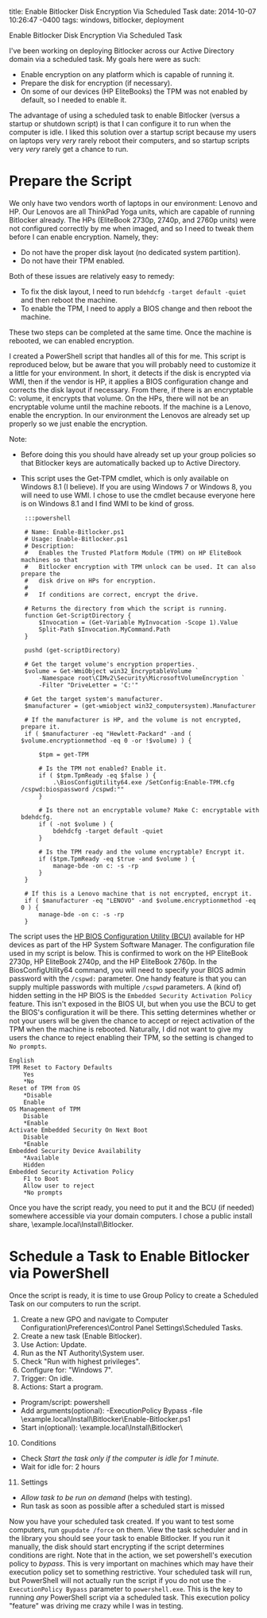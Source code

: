 title: Enable Bitlocker Disk Encryption Via Scheduled Task
date: 2014-10-07 10:26:47 -0400
tags: windows, bitlocker, deployment

Enable Bitlocker Disk Encryption Via Scheduled Task


I've been working on deploying Bitlocker across our Active Directory domain via a scheduled task. My goals here were as such:

 * Enable encryption on any platform which is capable of running it.
 * Prepare the disk for encryption (if necessary).
 * On some of our devices (HP EliteBooks) the TPM was not enabled by default, so I needed to enable it.

The advantage of using a scheduled task to enable Bitlocker (versus a startup or shutdown script) is that I can configure it to run when the computer is idle. I liked this solution over a startup script because my users on laptops very *very* rarely reboot their computers, and so startup scripts very *very* rarely get a chance to run.

<!-- more -->

# Prepare the Script

We only have two vendors worth of laptops in our environment: Lenovo and HP. Our Lenovos are all ThinkPad Yoga units, which are capable of running Bitlocker already. The HPs (EliteBook 2730p, 2740p, and 2760p units) were not configured correctly by me when imaged, and so I need to tweak them before I can enable encryption. Namely, they:

 * Do not have the proper disk layout (no dedicated system partition).
 * Do not have their TPM enabled.

Both of these issues are relatively easy to remedy:

 * To fix the disk layout, I need to run `bdehdcfg -target default -quiet` and then reboot the machine. 
 * To enable the TPM, I need to apply a BIOS change and then reboot the machine.

These two steps can be completed at the same time. Once the machine is rebooted, we can enabled encryption. 

I created a PowerShell script that handles all of this for me. This script is reproduced below, but be aware that you will probably need to customize it a little for your environment. In short, it detects if the disk is encrypted via WMI, then if the vendor is HP, it applies a BIOS configuration change and corrects the disk layout if necessary. From there, if there is an encryptable C: volume, it encrypts that volume. On the HPs, there will not be an encryptable volume until the machine reboots. If the machine is a Lenovo, enable the encryption. In our environment the Lenovos are already set up properly so we just enable the encryption. 

Note:

 * Before doing this you should have already set up your group policies so that Bitlocker keys are automatically backed up to Active Directory.
 * This script uses the Get-TPM cmdlet, which is only available on Windows 8.1 (I believe). If you are using Windows 7 or Windows 8, you will need to use WMI. I chose to use the cmdlet because everyone here is on Windows 8.1 and I find WMI to be kind of gross.

		:::powershell
		
		# Name:	Enable-Bitlocker.ps1
		# Usage: Enable-Bitlocker.ps1
		# Description: 
		#	Enables the Trusted Platform Module (TPM) on HP EliteBook machines so that 
		#	Bitlocker encryption with TPM unlock can be used. It can also prepare the 
		#	disk drive on HPs for encryption.
		#
		#	If conditions are correct, encrypt the drive.

		# Returns the directory from which the script is running.
		function Get-ScriptDirectory {
			$Invocation = (Get-Variable MyInvocation -Scope 1).Value
			Split-Path $Invocation.MyCommand.Path
		}

		pushd (get-scriptDirectory)

		# Get the target volume's encryption properties.
		$volume = Get-WmiObject win32_EncryptableVolume `
			-Namespace root\CIMv2\Security\MicrosoftVolumeEncryption `
			-Filter "DriveLetter = 'C:'"

		# Get the target system's manufacturer.	
		$manufacturer = (get-wmiobject win32_computersystem).Manufacturer

		# If the manufacturer is HP, and the volume is not encrypted, prepare it.
		if ( $manufacturer -eq "Hewlett-Packard" -and ( $volume.encryptionmethod -eq 0 -or !$volume) ) {
			
			$tpm = get-TPM
			
			# Is the TPM not enabled? Enable it.
			if ( $tpm.TpmReady -eq $false ) {
				.\BiosConfigUtility64.exe /SetConfig:Enable-TPM.cfg /cspwd:biospassword /cspwd:""
			} 
			
			# Is there not an encryptable volume? Make C: encryptable with bdehdcfg.
			if ( -not $volume ) {
				bdehdcfg -target default -quiet
			} 
			
			# Is the TPM ready and the volume encryptable? Encrypt it.
			if ($tpm.TpmReady -eq $true -and $volume ) {
				manage-bde -on c: -s -rp
			}	
		} 

		# If this is a Lenovo machine that is not encrypted, encrypt it.
		if ( $manufacturer -eq "LENOVO" -and $volume.encryptionmethod -eq 0 ) {
			manage-bde -on c: -s -rp
		}

The script uses the [HP BIOS Configuration Utility (BCU)](http://ftp.hp.com/pub/caps-softpaq/cmit/HP_BCU.html) available for HP devices as part of the HP System Software Manager. The configuration file used in my script is below. This is confirmed to work on the HP EliteBook 2730p, HP EliteBook 2740p, and the HP EliteBook 2760p. In the BiosConfigUtility64 command, you will need to specify your BIOS admin password with the `/cspwd:` parameter. One handy feature is that you can supply multiple passwords with multiple `/cspwd` parameters. A (kind of) hidden setting in the HP BIOS is the `Embedded Security Activation Policy` feature. This isn't exposed in the BIOS UI, but when you use the BCU to get the BIOS's configuration it will be there. This setting determines whether or not your users will be given the chance to accept or reject activation of the TPM when the machine is rebooted. Naturally, I did not want to give my users the chance to reject enabling their TPM, so the setting is changed to `No prompts`.

	English
	TPM Reset to Factory Defaults
		Yes
		*No
	Reset of TPM from OS
		*Disable
		Enable
	OS Management of TPM
		Disable
		*Enable
	Activate Embedded Security On Next Boot
		Disable
		*Enable
	Embedded Security Device Availability
		*Available
		Hidden
	Embedded Security Activation Policy
		F1 to Boot
		Allow user to reject
		*No prompts

Once you have the script ready, you need to put it and the BCU (if needed) somewhere accessible via your domain computers. I chose a public install share, \\example.local\Install\Bitlocker\.

# Schedule a Task to Enable Bitlocker via PowerShell

Once the script is ready, it is time to use Group Policy to create a Scheduled Task on our computers to run the script. 

 1. Create a new GPO and navigate to Computer Configuration\Preferences\Control Panel Settings\Scheduled Tasks. 
 2. Create a new task (Enable Bitlocker).
 3. Use Action: Update.
 4. Run as the NT Authority\System user.
 5. Check "Run with highest privileges".
 6. Configure for: "Windows 7".
 8. Trigger: On idle.
 9. Actions: Start a program.
   * Program/script: powershell
   * Add arguments(optional): -ExecutionPolicy Bypass -file \\example.local\Install\Bitlocker\Enable-Bitlocker.ps1
   * Start in(optional): \\example.local\Install\Bitlocker\
 10. Conditions
   * Check *Start the task only if the computer is idle for 1 minute.*
   * Wait for idle for: 2 hours
 11. Settings
   * *Allow task to be run on demand* (helps with testing).
   * Run task as soon as possible after a scheduled start is missed
   
Now you have your scheduled task created. If you want to test some computers, run `gpupdate /force` on them. View the task scheduler and in the library you should see your task to enable Bitlocker. If you run it manually, the disk should start encrypting if the script determines conditions are right. Note that in the action, we set powershell's execution policy to *bypass*. This is very important on machines which may have their execution policy set to something restrictive. Your scheduled task will run, but PowerShell will not actually run the script if you do not use the `-ExecutionPolicy Bypass` parameter to `powershell.exe`. This is the key to running *any* PowerShell script via a scheduled task. This execution policy "feature" was driving me crazy while I was in testing.

